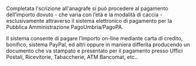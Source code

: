 Completata l'scrizione all'anagrafe si può procedere al pagamento dell’importo dovuto - che varia con l’età e la modalità di caccia - esclusivamente attraverso il sistema elettronico di pagamento per la Pubblica  Amministrazione PagoUmbria/PagoPA.

Il sistema consente di pagare l’importo on-line mediante carta di credito, bonifico, sistema PayPal, ed altri oppure in maniera differita producendo un documento che va stampato e presentato per il pagamento presso Uffici Postali, Ricevitorie, Tabaccherie, ATM Bancomat, etc..
